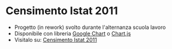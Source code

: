 # Censimento Istat 2011
- Progetto (in rework) svolto durante l'alternanza scuola lavoro
- Disponibile con libreria [Google Chart](https://developers.google.com/chart) o [Chart.js](https://www.chartjs.org/)
- Visitalo su: [Censimento Istat 2011](http://censistat2011.altervista.org/)
